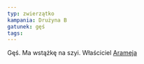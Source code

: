 ```yaml
---
typ: zwierzątko
kampania: Drużyna B
gatunek: gęś
tags: 
---
```

Gęś. Ma wstążkę na szyi. Właściciel [Arameja](../postacie%20graczy/Arameja.md)